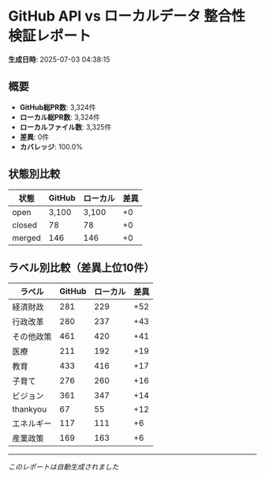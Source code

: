 # GitHub API vs ローカルデータ 整合性検証レポート

**生成日時**: 2025-07-03 04:38:15

## 概要

- **GitHub総PR数**: 3,324件
- **ローカル総PR数**: 3,324件
- **ローカルファイル数**: 3,325件
- **差異**: 0件
- **カバレッジ**: 100.0%

## 状態別比較

| 状態 | GitHub | ローカル | 差異 |
|------|--------|----------|------|
| open | 3,100 | 3,100 | +0 |
| closed | 78 | 78 | +0 |
| merged | 146 | 146 | +0 |

## ラベル別比較（差異上位10件）

| ラベル | GitHub | ローカル | 差異 |
|--------|--------|----------|------|
| 経済財政 | 281 | 229 | +52 |
| 行政改革 | 280 | 237 | +43 |
| その他政策 | 461 | 420 | +41 |
| 医療 | 211 | 192 | +19 |
| 教育 | 433 | 416 | +17 |
| 子育て | 276 | 260 | +16 |
| ビジョン | 361 | 347 | +14 |
| thankyou | 67 | 55 | +12 |
| エネルギー | 117 | 111 | +6 |
| 産業政策 | 169 | 163 | +6 |

---
*このレポートは自動生成されました*